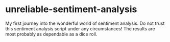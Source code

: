 # unreliable-sentiment-analysis
My first journey into the wonderful world of sentiment analysis. 
Do not trust this sentiment analysis script under any circumstances! 
The results are most probably as dependable as a dice roll.
